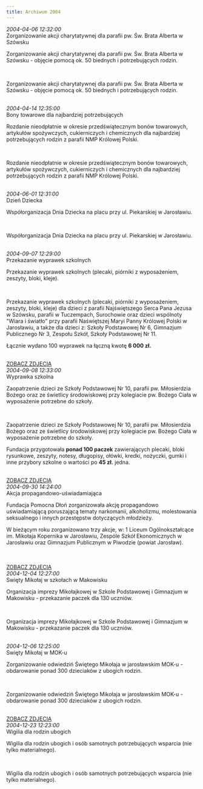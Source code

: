 ```yaml
---
title: Archiwum 2004
---
```


<div class="archiveItem">
<i>2004-04-06 12:32:00</i><br>
Zorganizowanie akcji charytatywnej dla parafii pw. Św. Brata Alberta w Szówsku<p>Zorganizowanie akcji charytatywnej dla parafii pw. Św. Brata Alberta w Szówsku - objęcie pomocą ok. 50 biednych i potrzebujących rodzin.</p><br>
<p>Zorganizowanie akcji charytatywnej dla parafii pw. Św. Brata Alberta w Szówsku - objęcie pomocą ok. 50 biednych i potrzebujących rodzin.</p><br>
</div>
<div class="archiveItem">
<i>2004-04-14 12:35:00</i><br>
Bony towarowe dla najbardziej potrzebujących<p>Rozdanie nieodpłatnie w okresie przedświątecznym bonów towarowych, artykułów spożywczych, cukierniczych i chemicznych dla najbardziej potrzebujących rodzin z parafii NMP Królowej Polski.</p><br>
<p>Rozdanie nieodpłatnie w okresie przedświątecznym bonów towarowych, artykułów spożywczych, cukierniczych i chemicznych dla najbardziej potrzebujących rodzin z parafii NMP Królowej Polski.</p><br>
</div>
<div class="archiveItem">
<i>2004-06-01 12:31:00</i><br>
Dzień Dziecka<p>Współorganizacja Dnia Dziecka na placu przy ul. Piekarskiej w Jarosławiu.</p><br>
<p>Współorganizacja Dnia Dziecka na placu przy ul. Piekarskiej w Jarosławiu.</p><br>
</div>
<div class="archiveItem">
<i>2004-09-07 12:29:00</i><br>
Przekazanie wyprawek szkolnych<p>Przekazanie wyprawek szkolnych (plecaki, piórniki z wyposażeniem, zeszyty, bloki, kleje).</p><br>
<p>Przekazanie wyprawek szkolnych (plecaki, piórniki z wyposażeniem, zeszyty, bloki, kleje) dla dzieci z parafii Najświętszego Serca Pana Jezusa w Szówsku, parafii w Tuczempach, Surochowie oraz dzieci wspólnoty "Wiara i światło" przy parafii Naświętszej Maryi Panny Królowej Polski w Jarosławiu, a także dla dzieci z: Szkoły Podstawowej Nr 6, Gimnazjum Publicznego Nr 3, Zespołu Szkół, Szkoły Podstawowej Nr 11.</p><p>Łącznie wydano 100 wyprawek na łączną kwotę <strong>6 000 zł.</strong></p><br>
<a href="#" class="loadImages">ZOBACZ ZDJĘCIA</a><br>
<div class="centerImgsEmpty">
<a href="img/archive_files/06.jpg" target="_blank"><img data-src="img/archive_files/06.jpg" /></a><br>
</div>
</div>
<div class="archiveItem">
<i>2004-09-08 12:33:00</i><br>
Wyprawka szkolna <p>Zaopatrzenie dzieci ze Szkoły Podstawowej Nr 10, parafii pw. Miłosierdzia Bożego oraz ze świetlicy środowiskowej przy kolegiacie pw. Bożego Ciała w wyposażenie potrzebne do szkoły.</p><br>
<p>Zaopatrzenie dzieci ze Szkoły Podstawowej Nr 10, parafii pw. Miłosierdzia Bożego oraz ze świetlicy środowiskowej przy kolegiacie pw. Bożego Ciała w wyposażenie potrzebne do szkoły.</p><p>Fundacja przygotowała <strong>ponad 100 paczek</strong> zawierających plecaki, bloki rysunkowe, zeszyty, notesy, długopisy, ołówki, kredki, nożyczki, gumki i inne przybory szkolne o wartości po <strong>45 zł.</strong> jedna.</p><br>
<a href="#" class="loadImages">ZOBACZ ZDJĘCIA</a><br>
<div class="centerImgsEmpty">
<a href="img/archive_files/piknik1.jpg" target="_blank"><img data-src="img/archive_files/piknik1.jpg" /></a><br>
<a href="img/archive_files/piknik2.jpg" target="_blank"><img data-src="img/archive_files/piknik2.jpg" /></a><br>
<a href="img/archive_files/piknik3.jpg" target="_blank"><img data-src="img/archive_files/piknik3.jpg" /></a><br>
<a href="img/archive_files/piknik4.jpg" target="_blank"><img data-src="img/archive_files/piknik4.jpg" /></a><br>
<a href="img/archive_files/piknik5.jpg" target="_blank"><img data-src="img/archive_files/piknik5.jpg" /></a><br>
<a href="img/archive_files/piknik6.jpg" target="_blank"><img data-src="img/archive_files/piknik6.jpg" /></a><br>
</div>
</div>
<div class="archiveItem">
<i>2004-09-30 14:24:00</i><br>
Akcja propagandowo-uświadamiająca<p>Fundacja Pomocna Dłoń zorganizowała akcję propagandowo uświadamiającą poruszającą tematy narkomanii, alkoholizmu, molestowania seksualnego i innych przestępstw dotyczących młodzieży.</p><p>W bieżącym roku zorganizowano trzy akcje, w: 1 Liceum Ogólnokształcące im. Mikołaja Kopernika w Jarosławiu, Zespóle Szkół Ekonomicznych w Jarosławiu oraz Gimnazjum Publicznym w Piwodzie (powiat Jarosław).</p><br>
<br>
<a href="#" class="loadImages">ZOBACZ ZDJĘCIA</a><br>
<div class="centerImgsEmpty">
<a href="img/archive_files/skanuj0003[1].jpg" target="_blank"><img data-src="img/archive_files/skanuj0003[1].jpg" /></a><br>
<a href="img/archive_files/skanuj0004[1][1].jpg" target="_blank"><img data-src="img/archive_files/skanuj0004[1][1].jpg" /></a><br>
<a href="img/archive_files/skanuj0005[1].jpg" target="_blank"><img data-src="img/archive_files/skanuj0005[1].jpg" /></a><br>
</div>
</div>
<div class="archiveItem">
<i>2004-12-04 12:27:00</i><br>
Swięty Mikołaj w szkołach w Makowisku<p>Organizacja imprezy Mikołajkowej w Szkole Podstawowej i Gimnazjum w Makowisku - przekazanie paczek dla 130 uczniów.</p><br>
<p>Organizacja imprezy Mikołajkowej w Szkole Podstawowej i Gimnazjum w Makowisku - przekazanie paczek dla 130 uczniów.</p><br>
</div>
<div class="archiveItem">
<i>2004-12-06 12:25:00</i><br>
Swięty Mikołaj w MOK-u<p>Zorganizowanie odwiedziń Świętego Mikołaja w jarosławskim MOK-u - obdarowanie ponad 300 dzieciaków z ubogich rodzin.</p><br>
<p>Zorganizowanie odwiedziń Świętego Mikołaja w jarosławskim MOK-u - obdarowanie ponad 300 dzieciaków z ubogich rodzin.</p><br>
<a href="#" class="loadImages">ZOBACZ ZDJĘCIA</a><br>
<div class="centerImgsEmpty">
<a href="img/archive_files/04.jpg" target="_blank"><img data-src="img/archive_files/04.jpg" /></a><br>
</div>
</div>
<div class="archiveItem">
<i>2004-12-23 12:23:00</i><br>
Wigilia dla rodzin ubogich<p>Wigilia dla rodzin ubogich i osób samotnych potrzebujących wsparcia (nie tylko materialnego).</p><br>
<p>Wigilia dla rodzin ubogich i osób samotnych potrzebujących wsparcia (nie tylko materialnego).</p><br>
</div>
